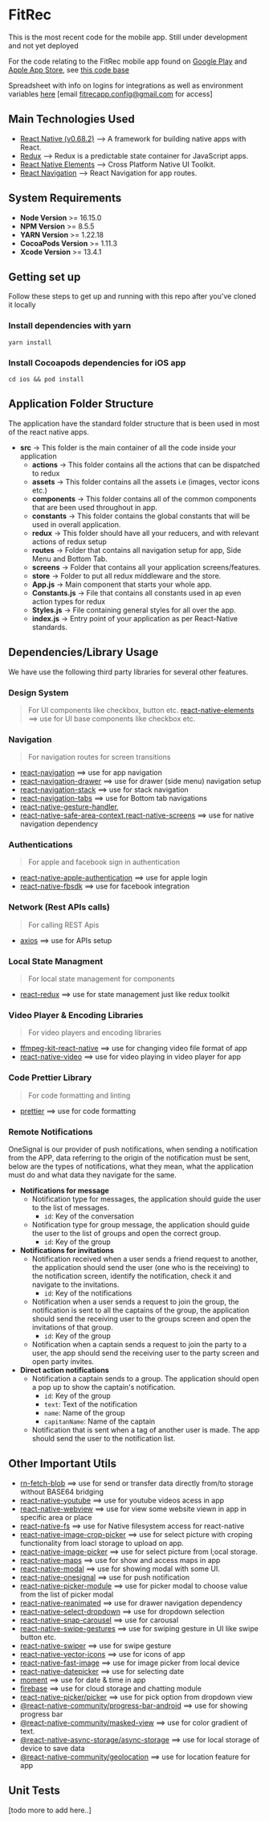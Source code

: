 # FitRec

This is the most recent code for the mobile app. Still under development and not yet deployed

For the code relating to the FitRec mobile app found on [Google Play](https://play.google.com/store/apps/details?id=com.fitrecApp) and [Apple App Store](https://apps.apple.com/us/app/fitrec/id1183833997), see [this code base](https://bitbucket.org/dynamiadevelopment/fitrec_app/src/master/)

Spreadsheet with info on logins for integrations as well as environment variables [here](https://docs.google.com/spreadsheets/d/1CvFgbtMvmq8yYRkGd4xm1KVt0Wa1X9K8iySVb1Uixho/edit#gid=0) [email fitrecapp.config@gmail.com for access]

## Main Technologies Used

- [React Native (v0.68.2)](https://reactnative.dev/) --> A framework for building native apps with React.
- [Redux](https://redux.js.org/introduction/getting-started) --> Redux is a predictable state container for JavaScript apps.
- [React Native Elements](https://reactnativeelements.com/) --> Cross Platform Native UI Toolkit.
- [React Navigation](https://github.com/react-navigation/react-navigation) --> React Navigation for app routes.

## System Requirements

- **Node Version** >= 16.15.0
- **NPM Version** >= 8.5.5
- **YARN Version** >= 1.22.18
- **CocoaPods Version** >= 1.11.3
- **Xcode Version** >= 13.4.1

## Getting set up

Follow these steps to get up and running with this repo after you've cloned it locally

### Install dependencies with yarn

`yarn install`

### Install Cocoapods dependencies for iOS app

`cd ios && pod install`

## Application Folder Structure

The application have the standard folder structure that is been used in most of the react native apps.

- **src** -> This folder is the main container of all the code inside your application
  - **actions** -> This folder contains all the actions that can be dispatched to redux
  - **assets** -> This folder contains all the assets i.e (images, vector icons etc.)
  - **components** -> This folder contains all of the common components that are been used throughout in app.
  - **constants** -> This folder contains the global constants that will be used in overall application.
  - **redux** -> This folder should have all your reducers, and with relevant actions of redux setup
  - **routes** -> Folder that contains all navigation setup for app, Side Menu and Bottom Tab.
  - **screens** -> Folder that contains all your application screens/features.
  - **store** -> Folder to put all redux middleware and the store.
  - **App.js** -> Main component that starts your whole app.
  - **Constants.js** -> File that contains all constants used in ap even action types for redux
  - **Styles.js** -> File containing general styles for all over the app.
  - **index.js** -> Entry point of your application as per React-Native standards.

## Dependencies/Library Usage

We have use the following third party libraries for several other features.

### Design System

> For UI components like checkbox, button etc.
> [react-native-elements](https://github.com/react-native-elements/react-native-elements) ==> use for UI base components like checkbox etc.

### Navigation

> For navigation routes for screen transitions

- [react-navigation](https://github.com/react-navigation/react-navigation) ==> use for app navigation
- [react-navigation-drawer](https://github.com/react-navigation/drawer) ==> use for drawer (side menu) navigation setup
- [react-navigation-stack](https://github.com/react-navigation/stack) ==> use for stack navigation
- [react-navigation-tabs](https://github.com/react-navigation/tabs) ==> use for Bottom tab navigations
- [react-native-gesture-handler](https://github.com/software-mansion/react-native-gesture-handler),
- [react-native-safe-area-context](https://github.com/th3rdwave/react-native-safe-area-context),[react-native-screens](https://github.com/software-mansion/react-native-screens) ==> use for native navigation dependency

### Authentications

> For apple and facebook sign in authentication

- [react-native-apple-authentication](https://github.com/invertase/react-native-apple-authentication) ==> use for apple login
- [react-native-fbsdk](https://github.com/facebookarchive/react-native-fbsdk) ==> use for facebook integration

### Network (Rest APIs calls)

> For calling REST Apis

- [axios](https://github.com/axios/axios) ==> use for APIs setup

### Local State Managment

> For local state management for components

- [react-redux](https://github.com/reduxjs/react-redux) ==> use for state management just like redux toolkit

### Video Player & Encoding Libraries

> For video players and encoding libraries

- [ffmpeg-kit-react-native](https://github.com/tanersener/ffmpeg-kit) ==> use for changing video file format of app
- [react-native-video](https://github.com/react-native-video/react-native-video) ==> use for video playing in video player for app

### Code Prettier Library

> For code formatting and linting

- [prettier](https://github.com/prettier/prettier) ==> use for code formatting

### Remote Notifications

OneSignal is our provider of push notifications, when sending a notification from the APP, data referring to the origin of the notification must be sent, below are the types of notifications, what they mean, what the application must do and what data they navigate for the same.

- **Notifications for message**
  - Notification type for messages, the application should guide the user to the list of messages.
    - `id`: Key of the conversation
  - Notification type for group message, the application should guide the user to the list of groups and open the correct group.
    - `id`: Key of the group
- **Notifications for invitations**
  - Notification received when a user sends a friend request to another, the application should send the user (one who is the receiving) to the notification screen, identify the notification, check it and navigate to the invitations.
    - `id`: Key of the notifications
  - Notification when a user sends a request to join the group, the notification is sent to all the captains of the group, the application should send the receiving user to the groups screen and open the invitations of that group.
    - `id`: Key of the group
  - Notification when a captain sends a request to join the party to a user, the app should send the receiving user to the party screen and open party invites.
- **Direct action notifications**
  - Notification a captain sends to a group. The application should open a pop up to show the captain's notification.
    - `id`: Key of the group
    - `text`: Text of the notification
    - `name`: Name of the group
    - `capitanName`: Name of the captain
  - Notification that is sent when a tag of another user is made. The app should send the user to the notification list.

## Other Important Utils

- [rn-fetch-blob](https://github.com/joltup/rn-fetch-blob) ==> use for send or transfer data directly from/to storage without BASE64 bridging
- [react-native-youtube](https://github.com/davidohayon669/react-native-youtube) ==> use for youtube videos acess in app
- [react-native-webview](https://github.com/react-native-webview/react-native-webview) ==> use for view some website viewn in app in specific area or place
- [react-native-fs](https://github.com/itinance/react-native-fs) ==> use for Native filesystem access for react-native
- [react-native-image-crop-picker](https://github.com/ivpusic/react-native-image-crop-picker) ==> use for select picture with croping functionality from loacl storage to upload on app.
- [react-native-image-picker](https://github.com/react-native-image-picker/react-native-image-picker) ==> use for select picture from l;ocal storage.
- [react-native-maps](https://github.com/react-native-maps/react-native-maps) ==> use for show and access maps in app
- [react-native-modal](https://github.com/react-native-modal/react-native-modal) ==> use for showing modal with some UI.
- [react-native-onesignal](https://github.com/OneSignal/react-native-onesignal) ==> use for push notification
- [react-native-picker-module](https://github.com/talut/react-native-picker-module) ==> use for picker modal to choose value from the list of picker modal
- [react-native-reanimated](https://github.com/software-mansion/react-native-reanimated) ==> use for drawer navigation dependency
- [react-native-select-dropdown](https://github.com/AdelRedaa97/react-native-select-dropdown) ==> use for dropdown selection
- [react-native-snap-carousel](https://github.com/meliorence/react-native-snap-carousel) ==> use for carousal
- [react-native-swipe-gestures](https://github.com/glepur/react-native-swipe-gestures) ==> use for swiping gesture in UI like swipe button etc.
- [react-native-swiper](https://github.com/leecade/react-native-swiper) ==> use for swipe gesture
- [react-native-vector-icons](https://github.com/oblador/react-native-vector-icons) ==> use for icons of app
- [react-native-fast-image](https://github.com/DylanVann/react-native-fast-image) ==> use for image picker from local device
- [react-native-datepicker](https://github.com/xgfe/react-native-datepicker) ==> use for selecting date
- [moment](https://github.com/moment/moment) ==> use for date & time in app
- [firebase](https://github.com/firebase/) ==> use for cloud storage and chatting module
- [react-native-picker/picker](https://github.com/react-native-picker/picker) ==> use for pick option from dropdown view
- [@react-native-community/progress-bar-android](https://github.com/react-native-progress-view/progress-bar-android) ==> use for showing progress bar
- [@react-native-community/masked-view](https://github.com/react-native-masked-view/masked-view) ==> use for color gradient of text.
- [@react-native-async-storage/async-storage](https://github.com/react-native-async-storage/async-storage) ==> use for local storage of device to save data
- [@react-native-community/geolocation](https://github.com/michalchudziak/react-native-geolocation) ==> use for location feature for app

## Unit Tests

[todo more to add here..]
